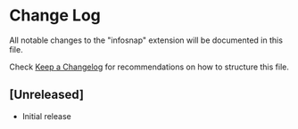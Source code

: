 # Change Log

All notable changes to the "infosnap" extension will be documented in this file.

Check [Keep a Changelog](http://keepachangelog.com/) for recommendations on how to structure this file.

## [Unreleased]

- Initial release